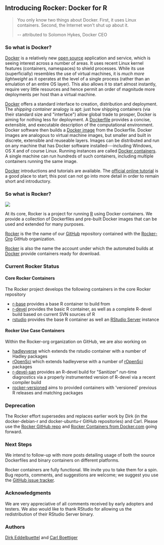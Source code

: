 ## Introducing Rocker: Docker for R

<!--
DE: I added breaking spaces on the quote on purpose. Let's keep'em.
-->

> You only know two things about Docker. First, it uses Linux  
> containers. Second, the Internet won't shut up about it.  
>   
> -- attributed to Solomon Hykes, Docker CEO

### So what is Docker?

<!--
Docker is also the name of the company

Their Trademark terms of use request that we refer to the software as
"Docker software" or similar term (e.g. as an ajective), and only use "Docker" as
a noun when refering to the company.  You think they might have guessed
how hopeless that request was, so I'm not going to insist we use it as an adjective...

DE: I'd say we're fine as you added 'application and service' below.
-->

<!--
or maybe omit this
![](https://d3oypxn00j2a10.cloudfront.net/0.11.2/images/pages/brand_guidelines/small_v.png)

DE: I'd say omit so that we have just one logo: ours.
-->

[Docker](http://www.docker.com) is a relatively new [open
source](https://github.com/docker/docker/tree/master/LICENSE) application
and service, which is seeing interest across a number of areas. It
uses recent Linux kernel features (containers, namespaces) to shield
processes. While its use (superficially) resembles the use of virtual
machines, it is _much more lightweight_ as it operates at the level of a
single process (rather than an emulation of an entire OS layer).  This also
allows it to start almost instantly, require very little resources and
hence permit an order of magnitude more deployments per host than a
virtual machine.

<!--
Guess it's not clear that the purpose is to package/distribute
other software, as opposed to something you just install and use by itself?
(or perhaps it's obvious via the analogy to VMs?)

DE: I think those use cases are not quite worked out.  I do think one can 
very much install and use by itself. I sometimes just want a Debian prompt 
for 'apt-cache search ...'
-->

[Docker](http://www.docker.com) offers a standard interface
to creation, distribution and deployment. The _shipping
container_ analogy is apt: just how shipping containers (via
their standard size and "interface") allow global trade to
prosper, Docker is aiming for nothing less for deployment.  A
[Dockerfile](https://docs.docker.com/articles/dockerfile_best-practices/)
provides a concise, extensible, and executable description
of the computational environment. Docker software then builds a
[Docker image](https://docs.docker.com/userguide/dockerimages/)
from the Dockerfile.  Docker images are analogous to virtual machine images,
but smaller and built in discrete, extensible and reuseable layers. Images can be
distributed and run on any machine that has Docker software
installed---including Windows, OS X and of course Linux. Running instances are called [Docker
containers](https://docs.docker.com/userguide/usingdocker/). A single
machine can run hundreds of such containers, including multiple containers
running the same image.

<!--
Define: Dockerfile, image, container ...
Ugh, not sure that helped. container vs image is probably particularly confusing. Do we
need to explain layers? Docker hub?

DE: I think it is fine as is.
-->


[Docker](http://www.docker.com) introductions and tutorials are available.
The [official online tutorial](https://www.docker.com/tryit/) is a good place to
start; this post can not go into more detail in order to remain short and introductory.

<!--
Wasn't sure which tutorial you had in mind. Maybe we should link the
interactive one instead? https://www.docker.com/tryit/

DE: Yes, that is what I meant.

My only issue is that all Docker's tutorials start with interactive 
containers and none of them actually cover Dockerfiles...

DE: There is only so much time. I did do an Dockerfile tutorial at their site too
-->

### So what is Rocker?

![](https://en.gravatar.com/userimage/73204427/563567819bd642c7a9e3af9d8ddb7581.png?size=100)

At its core, Rocker is a project for running [R](http://www.r-project.org) using Docker
containers. We provide a collection of Dockerfiles and pre-built Docker
images that can be used and extended for many purposes.

<!--
and also documentation?

DE: in time... no promises yet :)
-->

[Rocker](https://github.com/rocker-org/rocker) is the the name of our
[GitHub](https://github.com/) repository contained with the
[Rocker-Org](https://github.com/rocker-org) GitHub organization.

[Rocker](https://hub.docker.com/account/organizations/rocker/) is also the
name the account under which the automated builds at [Docker](http://www.docker.com) provide
containers ready for download.


### Current Rocker Status

#### Core Rocker Containers

The Rocker project develops the following containers in the core Rocker repository

+ [r-base](https://registry.hub.docker.com/u/rocker/r-base/) provides a base
  R container to build from
+ [r-devel](https://registry.hub.docker.com/u/rocker/r-devel/) provides the
  basic R container, as well as a complete R-devel build based on current SVN
  sources of R
+ [rstudio](https://registry.hub.docker.com/u/rocker/rstudio/) provides the
  base R container as well an
  [RStudio Server](http://www.rstudio.com/products/rstudio/) instance


#### Rocker Use Case Containers

Within the Rocker-org organization on GitHub, we are also working on

+ [hadleyverse](https://registry.hub.docker.com/u/rocker/hadleyverse/) which
  extends the rstudio container with a number of Hadley packages
+ [rOpenSci](https://registry.hub.docker.com/u/rocker/ropensci/) which
  extends hadleyverse with a number of [rOpenSci](http://ropensci.org/) packages
+ [r-devel-san](https://registry.hub.docker.com/u/rocker/r-devel-san/)
  provides an R-devel build for "Sanitizer" run-time diagnostics via a properly
  instrumented version of R-devel via a recent compiler build
+ [rocker-versioned](https://github.com/rocker-org/rocker-versioned)
  aims to provided containers with 'versioned' previous R releases and matching packages

<!--
something about welcoming PRs for additional things here? not sure how we 
want to handle that

DE: Let's not ask for more. We have yet to see actual contributions from our
two organization colleagues (ahem...)
-->

### Deprecation

The Rocker effort supersedes and replaces earlier work by Dirk (in the
docker-debian-r and docker-ubuntu-r GitHub repositories) and Carl.  Please
use the [Rocker GitHub repo](https://github.com/rocker-org/rocker) and
[Rocker Containers from Docker.com](https://hub.docker.com/account/organizations/rocker/)
going forward.

<!--
DE: If you have a URL to add above ...
-->


### Next Steps

We intend to follow-up with more posts detailing usage of both the source
Dockerfiles and binary containers on different platforms.

Rocker containers are fully functional. We invite you to take them for a
spin. Bug reports, comments, and suggestions are welcome; we suggest you use the
[GitHub issue tracker](https://github.com/rocker-org/rocker/issues).


### Acknowledgments

We are very appreciative of all comments received by early adopters and
testers. We also would like to thank RStudio for allowing us the
redistribution of their RStudio Server binary.


### Authors

[Dirk Eddelbuettel](http://dirk.eddelbuettel.com) and
[Carl Boettiger](http://www.carlboettiger.info/)


